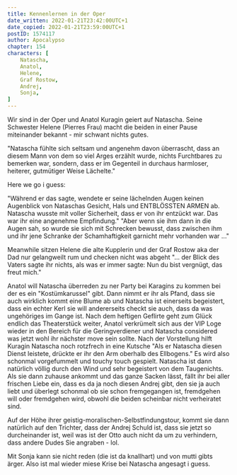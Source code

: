 ```yaml
---
title: Kennenlernen in der Oper
date_written: 2022-01-21T23:42:00UTC+1
date_copied: 2022-01-21T23:59:00UTC+1
postID: 1574117
author: Apocalypso
chapter: 154
characters: [ 
    Natascha, 
    Anatol,
    Helene,
    Graf Rostow,
    Andrej,
    Sonja,
]
---
```

Wir sind in der Oper und Anatol Kuragin geiert auf Natascha. Seine Schwester Helene (Pierres Frau) macht die beiden in einer Pause miteinander bekannt - mir schwant nichts gutes.

"Natascha fühlte sich seltsam und angenehm davon überrascht, dass an diesem Mann von dem so viel Arges erzählt wurde, nichts Furchtbares zu bemerken war, sondern, dass er im Gegenteil in durchaus harmloser, heiterer, gutmütiger Weise Lächelte."

Here we go i guess:

"Während er das sagte, wendete er seine lächelnden Augen keinen Augenblick von Nataschas Gesicht, Hals und ENTBLÖSSTEN ARMEN ab. Natascha wusste mit voller Sicherheit, dass er von ihr entzückt war. Das war ihr eine angenehme Empfindung." "Aber wenn sie ihm dann in die Augen sah, so wurde sie sich mit Schrecken bewusst, dass zwischen ihm und ihr jene Schranke der Schamhaftigkeit garnicht mehr vorhanden war ..." 

Meanwhile sitzen Helene die alte Kupplerin und der Graf Rostow aka der Dad nur gelangweilt rum und checken nicht was abgeht "... der Blick des Vaters sagte ihr nichts, als was er immer sagte: Nun du bist vergnügt, das freut mich."

Anatol will Natascha überreden zu ner Party bei Karagins zu kommen bei der es ein "Kostümkarussel" gibt. Dann nimmt er ihr als Pfand, dass sie auch wirklich kommt eine Blume ab und Natascha ist einerseits begeistert, dass ein echter Kerl sie will andererseits checkt sie auch, dass da was ungehöriges im Gange ist. Nach dem heftigen Geflirte geht zum Glück endlich das Theaterstück weiter, Anatol verkrümelt sich aus der VIP Loge wieder in den Bereich für die Geringverdiener und Natascha considered was jetzt wohl ihr nächster move sein sollte. Nach der Vorstellung hilft Kuragin Natascha noch rotzfrech in eine Kutsche "Als er Natascha diesen Dienst leistete, drückte er ihr den Arm oberhalb des Ellbogens." Es wird also schonmal vorgefummelt und touchy touch gespielt. Natascha ist dann natürlich völlig durch den Wind und sehr begeistert von dem Taugenichts. Als sie dann zuhause ankommt und das ganze Sacken lässt, fällt ihr bei aller frischen Liebe ein, dass es da ja noch diesen Andrej gibt, den sie ja auch liebt und überlegt schonmal ob sie schon fremgegangen ist, fremdgehen will oder fremdgehen wird, obwohl die beiden scheinbar nicht verheiratet sind.

Auf der Höhe ihrer geistig-moralischen-Selbstfindungstour, kommt sie dann natürlich auf den Trichter, dass der Andrej Schuld ist, dass sie jetzt so durcheinander ist, weil was ist der Otto auch nicht da um zu verhindern, dass andere Dudes Sie angraben - lol.

Mit Sonja kann sie nicht reden (die ist da knallhart) und von mutti gibts ärger. Also ist mal wieder miese Krise bei Natascha angesagt i guess. 